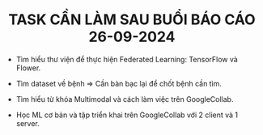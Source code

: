 # <center> TASK CẦN LÀM SAU BUỔI BÁO CÁO 26-09-2024 </center> 

* Tìm hiểu thư viện để thực hiện Federated Learning: TensorFlow và Flower.

* Tìm dataset về bệnh => Cần bàn bạc lại để chốt bệnh cần tìm.

* Tìm hiểu từ khóa Multimodal và cách làm việc trên GoogleCollab.

* Học ML cơ bản và tập triển khai trên GoogleCollab với 2 client và 1 server.
